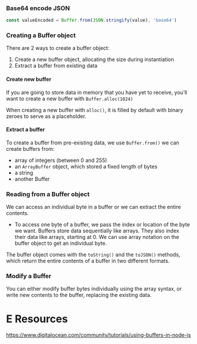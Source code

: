 
### Base64 encode JSON
```js
const valueEncoded = Buffer.from(JSON.stringify(value), 'base64')
```

### Creating a Buffer object
There are 2 ways to create a buffer object:
1. Create a new buffer object, allocating the size during instantiation
2. Extract a buffer from existing data

#### Create new buffer
If you are going to store data in memory that you have yet to receive, you’ll want to create a new buffer with `Buffer.alloc(1024)`

When creating a new buffer with `alloc()`, it is filled by default with binary zeroes to serve as a placeholder.

#### Extract a buffer
To create a buffer from pre-existing data, we use `Buffer.from()`
we can create buffers from:
- array of integers (between 0 and 255)
- an `ArrayBuffer` object, which stored a fixed length of bytes
- a string
- another Buffer

### Reading from a Buffer object
We can access an individual byte in a buffer or we can extract the entire contents.
- To access one byte of a buffer, we pass the index or location of the byte we want. Buffers store data sequentially like arrays. They also index their data like arrays, starting at 0. We can use array notation on the buffer object to get an individual byte.

The buffer object comes with the `toString()` and the `toJSON()` methods, which return the entire contents of a buffer in two different formats.

### Modify a Buffer
You can either modify buffer bytes individually using the array syntax, or write new contents to the buffer, replacing the existing data.

# E Resources
https://www.digitalocean.com/community/tutorials/using-buffers-in-node-js

